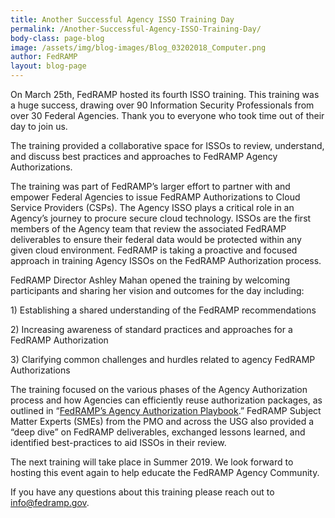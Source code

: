 ```yaml
---
title: Another Successful Agency ISSO Training Day 
permalink: /Another-Successful-Agency-ISSO-Training-Day/
body-class: page-blog
image: /assets/img/blog-images/Blog_03202018_Computer.png
author: FedRAMP
layout: blog-page
---
```

On March 25th, FedRAMP hosted its fourth ISSO training. This training was a huge success, drawing over 90 Information Security Professionals from over 30 Federal Agencies. Thank you to everyone who took time out of their day to join us. 

The training provided a collaborative space for ISSOs to review, understand, and discuss best practices and approaches to FedRAMP Agency Authorizations. 

The training was part of FedRAMP’s larger effort to partner with and empower Federal Agencies to issue FedRAMP Authorizations to Cloud Service Providers (CSPs). The Agency ISSO plays a critical role in an Agency’s journey to procure secure cloud technology. ISSOs are the first members of the Agency team that review the associated FedRAMP deliverables to ensure their federal data would be protected within any given cloud environment. FedRAMP is taking a proactive and focused approach in training Agency ISSOs on the FedRAMP Authorization process. 

FedRAMP Director Ashley Mahan opened the training by welcoming participants and sharing her vision and outcomes for the day including: 
<p>
1) Establishing a shared understanding of the FedRAMP recommendations 
  </p>
  <p>
2) Increasing awareness of standard practices and approaches for a FedRAMP Authorization
  </p>
  <p>
3) Clarifying common challenges and hurdles related to agency FedRAMP Authorizations 
</p>
The training focused on the various phases of the Agency Authorization process and how Agencies can efficiently reuse authorization packages, as outlined in “<a href="https://www.fedramp.gov/assets/resources/documents/Agency_Authorization_Playbook.pdf">FedRAMP’s Agency Authorization Playbook</a>.” FedRAMP Subject Matter Experts (SMEs) from the PMO and across the USG also provided a “deep dive” on FedRAMP deliverables, exchanged lessons learned, and identified best-practices to aid ISSOs in their review. 

The next training will take place in Summer 2019. We look forward to hosting this event again to help educate the FedRAMP Agency Community. 

If you have any questions about this training please reach out to <a href="info@fedramp.gov">info@fedramp.gov. 
